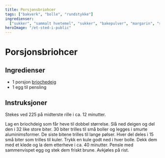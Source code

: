 ```yaml
---
title: Porsjonsbriohcer
tags: ["bakverk", "bolle", "rundstykke"]
ingredienser:
  ["sukker", "sammalt hvetemel", "sukker", "bakepulver", "margarin", "sur melk"]
heroImage: "/et-sted-i-public"
---
```


# Porsjonsbriohcer

## Ingredienser

- 1 porsjon [briochedeig](./briocher)
- 1 egg til pensling

## Instruksjoner

Stekes ved 225 på midterste rille i ca. 12 minutter.

Lag en briochdeig som får heve til dobbel størrelse. Slå ned deigen og del den i 32 like store biter. 30 biter trilles til små boller og legges i smurte aluminimsformer. De siste bitene trilles til lange pølser. Hver del deles i 15 små biter som trilles til kuler. Trykk en kule godt ned i hver bolle. Dekk dem med et klede og la dem etterheve i ca. 40 minutter. Pensle med sammenvispet egg og stek dem friskt brune. Avkjøles på rist.

